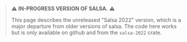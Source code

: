 > ⚠️ **IN-PROGRESS VERSION OF SALSA.** ⚠️
>
> This page describes the unreleased "Salsa 2022" version, which is a major departure from older versions of salsa. The code here works but is only available on github and from the `salsa-2022` crate.
